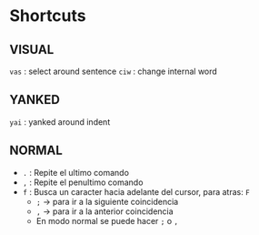 # Shortcuts

## VISUAL

`vas` : select around sentence
`ciw` : change internal word

## YANKED

`yai` : yanked around indent

## NORMAL

- `.` : Repite el ultimo comando
- `,` : Repite el penultimo comando
- `f` : Busca un caracter hacia adelante del cursor, para atras: `F`
  - `;` -> para ir a la siguiente coincidencia
  - `,` -> para ir a la anterior coincidencia
  - En modo normal se puede hacer `;` o `,`
